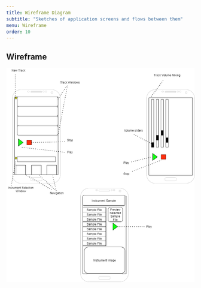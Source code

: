 ```yaml
---
title: Wireframe Diagram
subtitle: "Sketches of application screens and flows between them"
menu: Wireframe
order: 10
---
```


## Wireframe 


[![Sound Doodle Wireframe](img/wireframe.png)](pdf/wireframe.pdf)